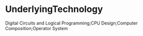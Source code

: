 # UnderlyingTechnology
Digital Circuits and Logical Programming;CPU Design;Computer Composition;Operator System
